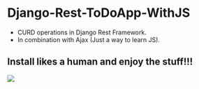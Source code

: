 # Django-Rest-ToDoApp-WithJS
- CURD operations in Django Rest Framework.
- In combination with Ajax (Just a way to learn JS).

## Install likes a human and enjoy the stuff!!!
![](https://i.imgur.com/xxjENzq.png)
